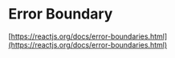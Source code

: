 # Error Boundary #

[https://reactjs.org/docs/error-boundaries.html](https://reactjs.org/docs/error-boundaries.html)